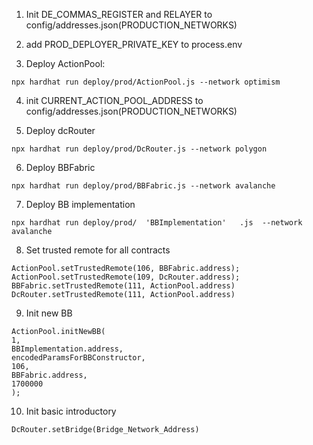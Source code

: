 1. Init DE_COMMAS_REGISTER and RELAYER to config/addresses.json(PRODUCTION_NETWORKS)


2. add PROD_DEPLOYER_PRIVATE_KEY to process.env


3. Deploy ActionPool:

```
npx hardhat run deploy/prod/ActionPool.js --network optimism
```

4. init CURRENT_ACTION_POOL_ADDRESS to config/addresses.json(PRODUCTION_NETWORKS)


5. Deploy dcRouter

```
npx hardhat run deploy/prod/DcRouter.js --network polygon
```

6. Deploy BBFabric

```
npx hardhat run deploy/prod/BBFabric.js --network avalanche

```


7. Deploy BB implementation
```
npx hardhat run deploy/prod/  'BBImplementation'   .js  --network avalanche
```

8. Set trusted remote for all contracts
```
ActionPool.setTrustedRemote(106, BBFabric.address);
ActionPool.setTrustedRemote(109, DcRouter.address);
BBFabric.setTrustedRemote(111, ActionPool.address)
DcRouter.setTrustedRemote(111, ActionPool.address)
```

9. Init new BB
```
ActionPool.initNewBB(
1,
BBImplementation.address,
encodedParamsForBBConstructor,
106,
BBFabric.address,
1700000
);
```

10. Init basic introductory
```
DcRouter.setBridge(Bridge_Network_Address)
```
